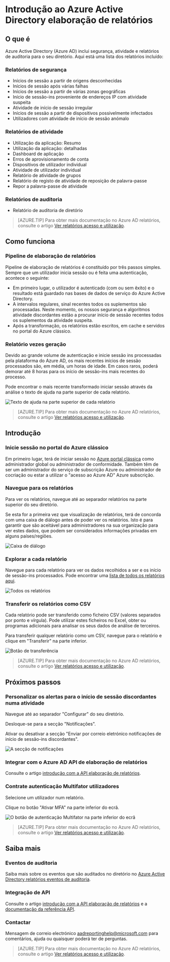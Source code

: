 <properties
   pageTitle="Azure Active Directory criação de relatórios: Introdução | Microsoft Azure"
   description="Lista os vários relatórios disponíveis nos mapas do Azure Active Directory"
   services="active-directory"
   documentationCenter=""
   authors="dhanyahk"
   manager="femila"
   editor=""/>

<tags
   ms.service="active-directory"
   ms.devlang="na"
   ms.topic="get-started-article"
   ms.tgt_pltfrm="na"
   ms.workload="identity"
   ms.date="03/07/2016"
   ms.author="dhanyahk"/>

# <a name="getting-started-with-azure-active-directory-reporting"></a>Introdução ao Azure Active Directory elaboração de relatórios

## <a name="what-it-is"></a>O que é

Azure Active Directory (Azure AD) inclui segurança, atividade e relatórios de auditoria para o seu diretório. Aqui está uma lista dos relatórios incluído:

### <a name="security-reports"></a>Relatórios de segurança

- Inícios de sessão a partir de origens desconhecidas
- Inícios de sessão após várias falhas
- Inícios de sessão a partir de várias zonas geográficas
- Início de sessão-ins proveniente de endereços IP com atividade suspeita
- Atividade de início de sessão irregular
- Inícios de sessão a partir de dispositivos possivelmente infectados
- Utilizadores com atividade de início de sessão anómalo

### <a name="activity-reports"></a>Relatórios de atividade

- Utilização da aplicação: Resumo
- Utilização da aplicação: detalhadas
- Dashboard de aplicação
- Erros de aprovisionamento de conta
- Dispositivos de utilizador individual
- Atividade de utilizador individual
- Relatório de atividade de grupos
- Relatório de registo de atividade de reposição de palavra-passe
- Repor a palavra-passe de atividade

### <a name="audit-reports"></a>Relatórios de auditoria

- Relatório de auditoria de diretório

> [AZURE.TIP] Para obter mais documentação no Azure AD relatórios, consulte o artigo [Ver relatórios acesso e utilização](active-directory-view-access-usage-reports.md).



## <a name="how-it-works"></a>Como funciona


### <a name="reporting-pipeline"></a>Pipeline de elaboração de relatórios

Pipeline de elaboração de relatórios é constituído por três passos simples. Sempre que um utilizador inicia sessão ou é feita uma autenticação, acontece o seguinte:

- Em primeiro lugar, o utilizador é autenticado (com ou sem êxito) e o resultado está guardado nas bases de dados de serviço do Azure Active Directory.
- A intervalos regulares, sinal recentes todos os suplementos são processadas. Neste momento, os nossos segurança e algoritmos atividade discordantes estão a procurar início de sessão recentes todos os suplementos da atividade suspeita.
- Após a transformação, os relatórios estão escritos, em cache e servidos no portal do Azure clássico.

### <a name="report-generation-times"></a>Relatório vezes geração

Devido ao grande volume de autenticação e inicie sessão ins processadas pela plataforma do Azure AD, os mais recentes inícios de sessão processados são, em média, um horas de idade. Em casos raros, poderá demorar até 8 horas para os início de sessão-ins mais recentes do processo.

Pode encontrar o mais recente transformado iniciar sessão através da análise o texto de ajuda na parte superior de cada relatório.

![Texto de ajuda na parte superior de cada relatório](./media/active-directory-reporting-getting-started/reportingWatermark.PNG)

> [AZURE.TIP] Para obter mais documentação no Azure AD relatórios, consulte o artigo [Ver relatórios acesso e utilização](active-directory-view-access-usage-reports.md).



## <a name="getting-started"></a>Introdução


### <a name="sign-into-the-azure-classic-portal"></a>Inicie sessão no portal do Azure clássico

Em primeiro lugar, terá de iniciar sessão no [Azure portal clássica](https://manage.windowsazure.com) como administrador global ou administrador de conformidade. Também têm de ser um administrador do serviço de subscrição Azure ou administrador de cocriação ou estar a utilizar o "acesso ao Azure AD" Azure subscrição.

### <a name="navigate-to-reports"></a>Navegue para os relatórios

Para ver os relatórios, navegue até ao separador relatórios na parte superior do seu diretório.

Se esta for a primeira vez que visualização de relatórios, terá de concorda com uma caixa de diálogo antes de poder ver os relatórios. Isto é para garantir que são aceitável para administradores na sua organização para ver estes dados, que podem ser considerados informações privadas em alguns países/regiões.

![Caixa de diálogo](./media/active-directory-reporting-getting-started/dialogBox.png)

### <a name="explore-each-report"></a>Explorar a cada relatório

Navegue para cada relatório para ver os dados recolhidos a ser e os início de sessão-ins processados. Pode encontrar uma [lista de todos os relatórios aqui](active-directory-reporting-guide.md).

![Todos os relatórios](./media/active-directory-reporting-getting-started/reportsMain.png)

### <a name="download-the-reports-as-csv"></a>Transferir os relatórios como CSV

Cada relatório pode ser transferido como ficheiro CSV (valores separados por ponto e vírgula). Pode utilizar estes ficheiros no Excel, obter ou programas adicionais para analisar os seus dados de análise de terceiros.

Para transferir qualquer relatório como um CSV, navegue para o relatório e clique em "Transferir" na parte inferior.

![Botão de transferência](./media/active-directory-reporting-getting-started/downloadButton.png)

> [AZURE.TIP] Para obter mais documentação no Azure AD relatórios, consulte o artigo [Ver relatórios acesso e utilização](active-directory-view-access-usage-reports.md).





## <a name="next-steps"></a>Próximos passos

### <a name="customize-alerts-for-anomalous-sign-in-activity"></a>Personalizar os alertas para o início de sessão discordantes numa atividade

Navegue até ao separador "Configurar" do seu diretório.

Desloque-se para a secção "Notificações".

Ativar ou desativar a secção "Enviar por correio eletrónico notificações de início de sessão-ins discordantes".

![A secção de notificações](./media/active-directory-reporting-getting-started/notificationsSection.png)

### <a name="integrate-with-the-azure-ad-reporting-api"></a>Integrar com o Azure AD API de elaboração de relatórios

Consulte o artigo [introdução com a API elaboração de relatórios](active-directory-reporting-api-getting-started.md).

### <a name="engage-multi-factor-authentication-on-users"></a>Contrate autenticação Multifator utilizadores

Selecione um utilizador num relatório.

Clique no botão "Ativar MFA" na parte inferior do ecrã.

![O botão de autenticação Multifator na parte inferior do ecrã](./media/active-directory-reporting-getting-started/mfaButton.png)

> [AZURE.TIP] Para obter mais documentação no Azure AD relatórios, consulte o artigo [Ver relatórios acesso e utilização](active-directory-view-access-usage-reports.md).




## <a name="learn-more"></a>Saiba mais


### <a name="audit-events"></a>Eventos de auditoria

Saiba mais sobre os eventos que são auditados no diretório no [Azure Active Directory relatórios eventos de auditoria](active-directory-reporting-audit-events.md).

### <a name="api-integration"></a>Integração de API

Consulte o artigo [introdução com a API elaboração de relatórios](active-directory-reporting-api-getting-started.md) e a [documentação da referência API](https://msdn.microsoft.com/library/azure/mt126081.aspx).

### <a name="get-in-touch"></a>Contactar

Mensagem de correio electrónico [aadreportinghelp@microsoft.com](mailto:aadreportinghelp@microsoft.com) para comentários, ajuda ou quaisquer poderá ter de perguntas.

> [AZURE.TIP] Para obter mais documentação no Azure AD relatórios, consulte o artigo [Ver relatórios acesso e utilização](active-directory-view-access-usage-reports.md).
